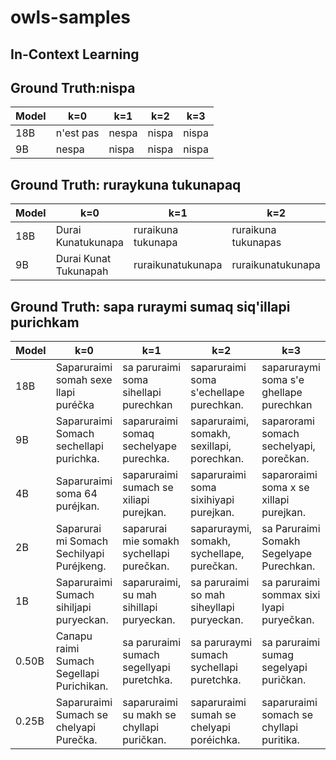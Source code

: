 # owls-samples

## In-Context Learning

## Ground Truth:nispa
| Model | k=0 | k=1 | k=2 | k=3 | 
|-|-|-|-|-|
|18B| n'est pas| nespa | nispa | nispa
|9B|nespa | nispa | nispa | nispa

## Ground Truth: ruraykuna tukunapaq
| Model | k=0 | k=1 | k=2 | k=3 | 
|-|-|-|-|-|
|18B| Durai Kunatukunapa | ruraikuna tukunapa | ruraikuna tukunapas | ruraikuna tukunapa
|9B| Durai Kunat Tukunapah | ruraikunatukunapa  | ruraikunatukunapa | ruraikuna tukunapa

## Ground Truth: sapa ruraymi sumaq siq'illapi purichkam
| Model | k=0 | k=1 | k=2 | k=3 | 
|-|-|-|-|-|
|18B| Saparuraimi somah sexe llapi puréčka| sa paruraimi soma sihellapi purechkan| saparuraimi soma s'echellape purechkan. |saparuraymi soma s'e ghellape purechkan 
|9B|Saparuraimi Somach sechellapi purichka.| saparuraimi somaq sechelyape purechka. | saparuraimi, somakh, sexillapi, porechkan. | saparorami somach sechelyapi, porečkan.
|4B|Saparuraimi soma 64 puréjkan.| saparuraimi sumach se xiliapi purejkan. | saparuraimi soma sixihiyapi purejkan. | saparoraimi soma x se xillapi purejkan.
|2B| Saparurai mi Somach Sechilyapi Puréjkeng. | saparurai mie somakh sychellapi purečkan. | saparuraymi, somakh, sychellape, purečkan. |sa Paruraimi Somakh Segelyape Purechkan.
|1B| Saparuraimi Sumach sihiljapi puryeckan. | saparuraimi, su mah sihillapi puryeckan. | sa paruraimi so mah siheyllapi puryeckan. | sa paruraimi sommax sixi lyapi puryečkan.
|0.50B|  Сапарu raimi Sumach Segellapi Purichikan. | sa paruraimi sumach segellyapi puretchka. | sa paruraymi sumach sychellapi puretchka. | sa paruraimi sumag segelyapi puričkan.
|0.25B|  Saparuraimi Sumach se chelyapi Purečka. | saparuraimi su makh se chyllapi puričkan. | saparuraimi sumah se chelyapi poréichka. | saparuraimi somach se chyllapi puritika.
